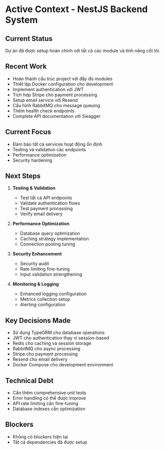 # Active Context - NestJS Backend System

## Current Status
Dự án đã được setup hoàn chỉnh với tất cả các module và tính năng cốt lõi.

## Recent Work
- Hoàn thành cấu trúc project với đầy đủ modules
- Thiết lập Docker configuration cho development
- Implement authentication với JWT
- Tích hợp Stripe cho payment processing
- Setup email service với Resend
- Cấu hình RabbitMQ cho message queuing
- Thêm health check endpoints
- Complete API documentation với Swagger

## Current Focus
- Đảm bảo tất cả services hoạt động ổn định
- Testing và validation các endpoints
- Performance optimization
- Security hardening

## Next Steps
1. **Testing & Validation**
   - Test tất cả API endpoints
   - Validate authentication flows
   - Test payment processing
   - Verify email delivery

2. **Performance Optimization**
   - Database query optimization
   - Caching strategy implementation
   - Connection pooling tuning

3. **Security Enhancement**
   - Security audit
   - Rate limiting fine-tuning
   - Input validation strengthening

4. **Monitoring & Logging**
   - Enhanced logging configuration
   - Metrics collection setup
   - Alerting configuration

## Key Decisions Made
- Sử dụng TypeORM cho database operations
- JWT cho authentication thay vì session-based
- Redis cho caching và session storage
- RabbitMQ cho async processing
- Stripe cho payment processing
- Resend cho email delivery
- Docker Compose cho development environment

## Technical Debt
- Cần thêm comprehensive unit tests
- Error handling có thể được improve
- API rate limiting cần fine-tuning
- Database indexes cần optimization

## Blockers
- Không có blockers hiện tại
- Tất cả dependencies đã được setup
